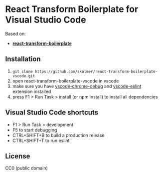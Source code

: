 # React Transform Boilerplate for Visual Studio Code

Based on:
* [**react-transform-boilerplate**](https://github.com/gaearon/react-transform-boilerplate)

## Installation


1.   `git clone https://github.com/skolmer/react-transform-boilerplate-vscode.git`
2.   open react-transform-boilerplate-vscode in vscode
3.   make sure you have [vscode-chrome-debug](https://github.com/Microsoft/vscode-chrome-debug) and [vscode-eslint](https://github.com/Microsoft/vscode-eslint) extension installed
4.   press F1 > Run Task > install (or npm install) to install all dependencies


## Visual Studio Code shortcuts

*   F1 > Run Task > development
*   F5 to start debugging
*   CTRL+SHIFT+B to build a production release
*   CTRL+SHIFT+T to run eslint



## License

CC0 (public domain)
